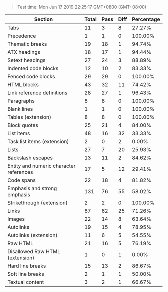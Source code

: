 > Test time: Mon Jun 17 2019 22:25:17 GMT+0800 (GMT+08:00)


| Section | Total | Pass | Diff | Percentage |
| ------- | ----- | ---- | ---- | ---------- |
| Tabs | 11 | 3 | 8 | 27.27% |
| Precedence | 1 | 1 | 0 | 100.00% |
| Thematic breaks | 19 | 18 | 1 | 94.74% |
| ATX headings | 18 | 17 | 1 | 94.44% |
| Setext headings | 27 | 24 | 3 | 88.89% |
| Indented code blocks | 12 | 10 | 2 | 83.33% |
| Fenced code blocks | 29 | 29 | 0 | 100.00% |
| HTML blocks | 43 | 32 | 11 | 74.42% |
| Link reference definitions | 28 | 27 | 1 | 96.43% |
| Paragraphs | 8 | 8 | 0 | 100.00% |
| Blank lines | 1 | 1 | 0 | 100.00% |
| Tables (extension) | 8 | 8 | 0 | 100.00% |
| Block quotes | 25 | 21 | 4 | 84.00% |
| List items | 48 | 16 | 32 | 33.33% |
| Task list items (extension) | 2 | 0 | 2 | 0.00% |
| Lists | 27 | 7 | 20 | 25.93% |
| Backslash escapes | 13 | 11 | 2 | 84.62% |
| Entity and numeric character references | 17 | 5 | 12 | 29.41% |
| Code spans | 22 | 18 | 4 | 81.82% |
| Emphasis and strong emphasis | 131 | 76 | 55 | 58.02% |
| Strikethrough (extension) | 2 | 2 | 0 | 100.00% |
| Links | 87 | 62 | 25 | 71.26% |
| Images | 22 | 14 | 8 | 63.64% |
| Autolinks | 19 | 15 | 4 | 78.95% |
| Autolinks (extension) | 11 | 6 | 5 | 54.55% |
| Raw HTML | 21 | 16 | 5 | 76.19% |
| Disallowed Raw HTML (extension) | 1 | 0 | 1 | 0.00% |
| Hard line breaks | 15 | 13 | 2 | 86.67% |
| Soft line breaks | 2 | 1 | 1 | 50.00% |
| Textual content | 3 | 2 | 1 | 66.67% |

